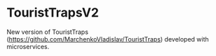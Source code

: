 # TouristTrapsV2
New version of TouristTraps (https://github.com/MarchenkoVladislav/TouristTraps) developed with microservices.

